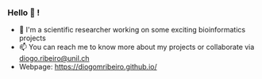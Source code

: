 ### Hello 👋 !
- 🔭 I'm a scientific researcher working on some exciting bioinformatics projects
- 📫 You can reach me to know more about my projects or collaborate via diogo.ribeiro@unil.ch
- Webpage: https://diogomribeiro.github.io/

<!--
**diogomribeiro/diogomribeiro** is a ✨ _special_ ✨ repository because its `README.md` (this file) appears on your GitHub profile.

Here are some ideas to get you started:

- 🔭 I’m currently working on ...
- 🌱 I’m currently learning ...
- 👯 I’m looking to collaborate on ...
- 🤔 I’m looking for help with ...
- 💬 Ask me about ...
- 📫 How to reach me: ...
- 😄 Pronouns: ...
- ⚡ Fun fact: ...
-->
